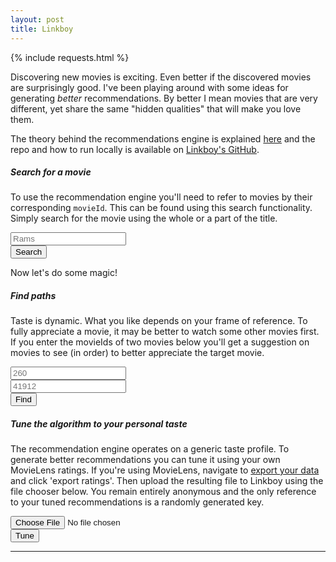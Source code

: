 ```yaml
---
layout: post
title: Linkboy
---
```


{% include requests.html %}

Discovering new movies is exciting. Even better if the discovered movies are surprisingly good. I've been playing around with some ideas for generating _better_ recommendations.
By better I mean movies that are very different, yet share the same "hidden qualities" that will make you love them.

The theory behind the recommendations engine is explained [here](https://github.com/manstegling/linkboy/blob/master/doc/DOCUMENTATION.md) and the repo and how to run
locally is available on [Linkboy's GitHub](https://github.com/manstegling/linkboy).


##### Search for a movie

To use the recommendation engine you'll need to refer to movies by their corresponding `movieId`. This can be found using this search functionality.
Simply search for the movie using the whole or a part of the title.

<div>
  <div class="row mb-3">
    <div class="col-8">
      <input type="text" class="form-control" id="query-input" placeholder="Rams" onkeydown="enterFindMovie(this)">
    </div>
    <div class="col-4">
	  <button type="submit" class="btn btn-primary" id="query-button" onclick="findMovie()">Search</button>
	</div>
  </div>
</div>

<div class="overflow-auto mb-3 bg-light" style="max-height: 260px; display: none;" id="searchResult">
  <div class="list-group list-group-flush bg-light" id="searchResultList"></div>
</div>

<div class="row mb-3">
  <div class="col-4">
    <button type="submit" class="btn btn-primary" style="display: none;" id="whli-button" onclick="willHeLoveIt()">Will he love it?</button>
  </div>
  <div class="col-8">
    <div id="whliResult" class="w-100 h-100 text-white p-2" style="display: none;"></div>
  </div>
</div>

Now let's do some magic!

<!--end_intro-->

##### Find paths

Taste is dynamic. What you like depends on your frame of reference. To fully appreciate a movie, it may be better to watch some other movies first. If you enter the movieIds of two
movies below you'll get a suggestion on movies to see (in order) to better appreciate the target movie.


<div>
  <div class="row mb-3">
    <div class="col-4">
      <input type="text" class="form-control" id="movieId1" placeholder="260">
    </div>
	<div class="col-4">
      <input type="text" class="form-control" id="movieId2" placeholder="41912"><br>
	</div>
	<div class="col-4">
	  <button type="submit" class="btn btn-primary" id="path-button" onclick="postFindPath()">Find</button>
	</div>
  </div>
</div>

<div class="overflow-auto mb-3 bg-light" style="max-height: 260px; display: none;" id="pathResult">
  <ul class="list-group list-group-flush bg-light" id="pathResultList"></ul>
</div>

##### Tune the algorithm to your personal taste

The recommendation engine operates on a generic taste profile. To generate better recommendations you can tune it using your own MovieLens ratings. If you're using MovieLens,
navigate to [export your data](https://movielens.org/profile/settings/import-export) and click 'export ratings'. Then upload the resulting file to Linkboy using the file chooser below. You remain entirely
anonymous and the only reference to your tuned recommendations is a randomly generated key.

<div>
  <div class="row">
    <div class="col-8">
      <input class="form-control" type="file" id="file-select">
    </div>
    <div class="col-4">
      <button type="submit" class="btn btn-primary" id="tuneButton">Tune</button>
    </div>
  </div>
</div>


<hr class="hr" />

<div id="randomKey"></div>
